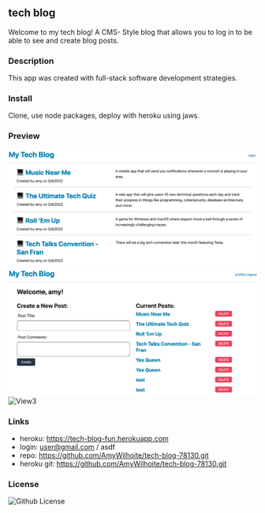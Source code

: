 ## tech blog
Welcome to my tech blog! A CMS- Style blog that allows you to log in to be able to see and create blog posts. 

### Description
This app was created with full-stack software development strategies. 

### Install
Clone, use node packages, deploy with heroku using jaws.

### Preview 
![View1.](./assets/screenshot1.png)
![View2](./assets/screenshot2.png)
![View3](./assets/updated.png)

### Links
* heroku: https://tech-blog-fun.herokuapp.com
* login: user@gmail.com / asdf
* repo: https://github.com/AmyWilhoite/tech-blog-78130.git  
* heroku git: https://github.com/AmyWilhoite/tech-blog-78130.git  

### License
  ![Github License](http://img.shields.io/badge/license-MIT-blue.svg)
